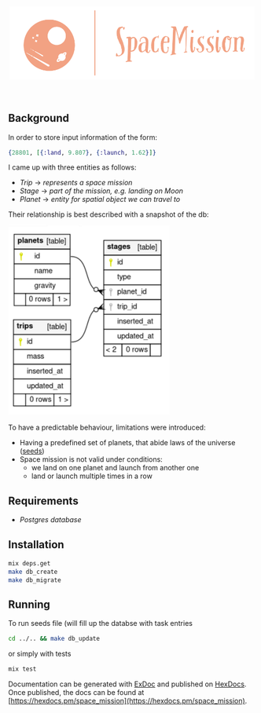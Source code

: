 <div align="center">
  <img src="https://github.com/lithiferous/SpaceMission/blob/b227a4e43fb540c0f208741fb53a2de867e7cbaa/resources/logo.png" width="500"></img>
</div>
<br/> </br>

## Background
In order to store input information of the form:
```elixir
{28801, [{:land, 9.807}, {:launch, 1.62}]}
```
I came up with three entities as follows:
* *Trip* -> _represents a space mission_
* *Stage* -> _part of the mission, e.g. landing on Moon_
* *Planet* -> _entity for spatial object we can travel to_

Their relationship is best described with a snapshot of the db:<br />


![alt text](../../resources/db_outlay.png "Entity relations")

To have a predictable behaviour, limitations were introduced:
* Having a predefined set of planets, that abide laws of the universe ([seeds](./priv/repo/seeds.exs))
* Space mission is not valid under conditions:
  * we land on one planet and launch from another one
  * land or launch multiple times in a row

## Requirements
* *Postgres database*

## Installation
```bash
mix deps.get
make db_create
make db_migrate
```

## Running
To run seeds file (will fill up the databse with task entries
```bash
cd ../.. && make db_update
```
or simply with tests
```bash
mix test
```

Documentation can be generated with [ExDoc](https://github.com/elixir-lang/ex_doc)
and published on [HexDocs](https://hexdocs.pm). Once published, the docs can
be found at [https://hexdocs.pm/space_mission](https://hexdocs.pm/space_mission).

